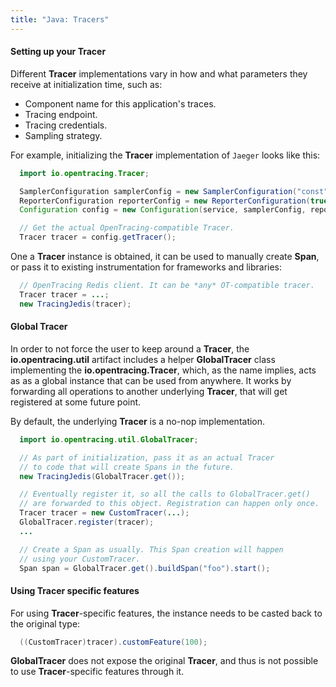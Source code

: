 ```yaml
---
title: "Java: Tracers"
---
```


#### Setting up your Tracer

Different **Tracer** implementations vary in how and what parameters they receive at initialization time, such as:

* Component name for this application's traces.
* Tracing endpoint.
* Tracing credentials.
* Sampling strategy.


For example, initializing the **Tracer** implementation of `Jaeger` looks like this:

```java
  import io.opentracing.Tracer;

  SamplerConfiguration samplerConfig = new SamplerConfiguration("const", 1);
  ReporterConfiguration reporterConfig = new ReporterConfiguration(true, null, null, null, null);
  Configuration config = new Configuration(service, samplerConfig, reporterConfig);

  // Get the actual OpenTracing-compatible Tracer.
  Tracer tracer = config.getTracer();
```

One a **Tracer** instance is obtained, it can be used to manually create **Span**, or pass it to existing instrumentation for frameworks and libraries:

```java
  // OpenTracing Redis client. It can be *any* OT-compatible tracer.
  Tracer tracer = ...;
  new TracingJedis(tracer);
```

#### Global Tracer

In order to not force the user to keep around a **Tracer**, the **io.opentracing.util** artifact includes a helper **GlobalTracer** class implementing the **io.opentracing.Tracer**, which, as the name implies, acts as as a global instance that can be used from anywhere. It works by forwarding all operations to another underlying **Tracer**, that will get registered at some future point.

By default, the underlying **Tracer** is a no-nop implementation.

```java
  import io.opentracing.util.GlobalTracer;

  // As part of initialization, pass it as an actual Tracer
  // to code that will create Spans in the future.
  new TracingJedis(GlobalTracer.get());

  // Eventually register it, so all the calls to GlobalTracer.get()
  // are forwarded to this object. Registration can happen only once.
  Tracer tracer = new CustomTracer(...);
  GlobalTracer.register(tracer);
  ...

  // Create a Span as usually. This Span creation will happen
  // using your CustomTracer.
  Span span = GlobalTracer.get().buildSpan("foo").start();
```

#### Using Tracer specific features

For using **Tracer**-specific features, the instance needs to be casted back to the original type:

```java
  ((CustomTracer)tracer).customFeature(100);
```

**GlobalTracer** does not expose the original **Tracer**, and thus is not possible to use **Tracer**-specific features through it.
